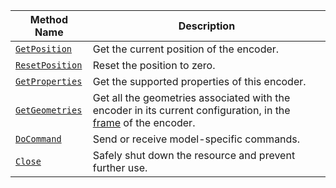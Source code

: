 <!-- prettier-ignore -->
Method Name | Description
----------- | -----------
[`GetPosition`](/machine/components/encoder/#getposition) | Get the current position of the encoder.
[`ResetPosition`](/machine/components/encoder/#resetposition) | Reset the position to zero.
[`GetProperties`](/machine/components/encoder/#getproperties) | Get the supported properties of this encoder.
[`GetGeometries`](/machine/components/encoder/#getgeometries) | Get all the geometries associated with the encoder in its current configuration, in the [frame](/machine/services/frame-system/) of the encoder.
[`DoCommand`](/machine/components/encoder/#docommand) | Send or receive model-specific commands.
[`Close`](/machine/components/encoder/#close) | Safely shut down the resource and prevent further use.
